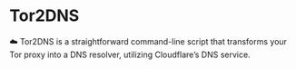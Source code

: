 # Tor2DNS
☁️ Tor2DNS is a straightforward command-line script that transforms your Tor proxy into a DNS resolver, utilizing Cloudflare’s DNS service.

